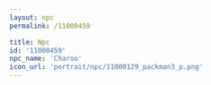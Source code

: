 ```yaml
---
layout: npc
permalink: /11000459

title: Npc
id: '11000459'
npc_name: 'Charoo'
icon_url: 'portrait/npc/11000129_packman3_p.png'
---
```

